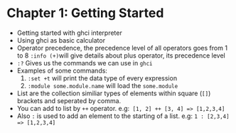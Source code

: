 # Chapter 1: Getting Started

* Getting started with ghci interpreter
* Using ghci as basic calculator
* Operator precedence, the precedence level of all operators goes from 1 to 8 
    ` :info (+) `will give details about plus operator, its precedence level
* `:?` Gives us the commands we can use in `ghci`
* Examples of some commands:
    1. `:set +t` will print the data type of every expression
    2. `:module some.module.name` will load the `some.module` 
* List are the collection similiar types of elements within square (`[]`) brackets and seperated by comma.
* You can add to list by `++` operator. e.g:``` [1, 2] ++ [3, 4] => [1,2,3,4]```
* Also `:` is used to add an element to the starting of a list. e.g: ```1 : [2,3,4] => [1,2,3,4]```
